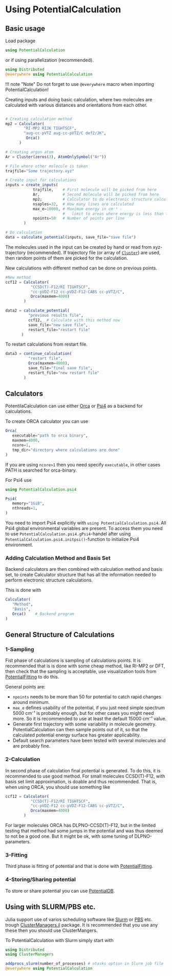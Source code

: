 # Using PotentialCalculation

## Basic usage

Load package

```julia
using PotentialCalculation
```

or if using parallelization (recommended).

```julia
using Distributed
@everywhere using PotentialCalculation
```

!!! note "Note"
    Do not forget to use `@everywhere` macro when importing PotentialCalculation!


Creating inputs and doing basic calculation, where two molecules are calculated
with various distances and orientations from each other.

```julia

# Creating calculation method
mp2 = Calculator(
        "RI-MP2 RIJK TIGHTSCF",
        "aug-cc-pVTZ aug-cc-pVTZ/C def2/JK",
         Orca()
      )

# Creating argon atom
Ar = Cluster(zeros(3), AtomOnlySymbol("Ar"))

# File where other molecule is taken
trajfile="Some trajectory.xyz"

# Create input for calculations
inputs = create_inputs(
            trajfile,    # First molecule will be picked from here
            Ar,          # Second molecule will be picked from here
            mp2;         # Calculator to do electronic structure calculations
            nsaples=32,  # How many lines are calculated
            max_e=10000, # Maximum energy in cm⁻¹ -
                         #   limit to areas where energy is less than this
            npoints=50   # Number of points per line
        )  

# Do calculation
data = calculate_potential(inputs, save_file="save file")
```

The molecules used in the input can be created by hand or read from
xyz-trajectory (recommended). If trajectory file (or array of [`Cluster`](@ref))
are used, then random points of them are picked for the calculation.



New calculations with different method can be done on previous points.

```julia
#New method
ccf12 = Calculator(
           "CCSD(T)-F12/RI TIGHTSCF",
           "cc-pVDZ-F12 cc-pVDZ-F12-CABS cc-pVTZ/C",
           Orca(maxmem=4000)
        )

data2 = calculate_potential(
          "previous results file",
          ccf12,  # Calculate with this method now
          save_file="new save file",
          restart_file="restart file"
       )
```

To restart calculations from restart file.

```julia
data3 = continue_calculation(
          "restart file",
          Orca(maxmem=4000),
          save_file="final save file",
          restart_file="new restart file"
        )
```

## Calculators

PotentilaCalculation can use either [Orca](@ref)
or [Psi4](@ref) as a backend for calculations.

To create ORCA calculator you can use

```julia
Orca(
   executable="path to orca binary",
   maxmem=4000,
   ncore=1,
   tmp_dir="directory where calculations are done"
)
```

If you are using `ncore>1` then you need specify `executable`, in other cases
PATH is searched for orca-binary.  

For Psi4 use

```julia
using PotentialCalculation.psi4

Psi4(
   memory="1GiB",
   nthreads=1,
)
```
You need to import Psi4 explicitly with `using PotentialCalculation.psi4`. All
Psi4 global environmental variables are present. To access them you need to use
`PotentialCalculation.psi4.gPsi4`-handel after using
`PotentialCalculation.psi4.initpsi()`-function to initialize Psi4 environment.

### Adding Calculation Method and Basis Set

Backend calculators are then combined with calculation method and basis set,
to create Calculator structure that has all the information needed to perform
electronic structure calculations.

This is done with
```julia
Calculator(
   "Method",
   "Basis",
   Orca()    # Backend program
)
```

## General Structure of Calculations

### 1-Sampling

Fist phase of calculations is sampling of calculations points. It is recommended
that is is done with some cheap method, like RI-MP2 or DFT, then check that the
sampling is acceptable, use visualization tools from
[PotentialFitting](https://github.com/MatrixLabTools/PotentialFitting.jl) to
do this.

General points are:
- `npoints` needs to be more than 50 for potential to catch rapid changes around
  minimum.
- `max_e` defines usability of the potential, if you just need simple spectrum
  5000 cm⁻¹ is probably enough, but for other cases you might need more.
  So it is recommended to use at least the default 15000 cm⁻¹ value.
- Generate first trajectory with some variability in molecule geometry.
  PotentialCalculation can then sample points out of it, so that the calculated
  potential energy surface has greater applicability.
- Default search parameters have been tested with several molecules and are
  probably fine.

### 2-Calculation

In second phase of calculation final potential is generated. To do this, it is
recommended to use good method. For small molecules CCSD(T)-F12, with
basis set limit approximation, is doable and thus recommended. That is,
when using ORCA, you should use something like

```julia
ccf12 = Calculator(
           "CCSD(T)-F12/RI TIGHTSCF",
           "cc-pVDZ-F12 cc-pVDZ-F12-CABS cc-pVTZ/C",
           Orca(maxmem=4000)
        )
```

For larger molecules ORCA has DLPNO-CCSD(T)-F12, but in the limited testing that
method had some jumps in the potential and was thus deemed to not be a good one.
But it might be ok, with some tuning of DLPNO-parameters.

### 3-Fitting

Third phase is fitting of potential and that is done with
[PotentialFitting](https://github.com/MatrixLabTools/PotentialFitting.jl).

### 4-Storing/Sharing potential

To store or share potential you can use [PotentialDB](https://github.com/MatrixLabTools/PotentialDB.jl).


## Using with SLURM/PBS etc.

Julia support use of varios scheduling software like [Slurm](https://www.schedmd.com/)
or [PBS](https://www.pbspro.org/) etc. trough
[ClusterManagers.jl](https://github.com/JuliaParallel/ClusterManagers.jl)
package. It is recommended that you use any these then you should use
ClusterMangers.

To PotentialCalculation with Slurm simply start with

```julia
using Distributed
using ClusterManagers

addprocs_slurm(number_of_processes) # ntasks option in Slurm job file
@everywhere using PotentialCalculation
```
